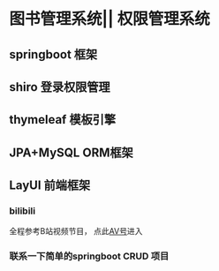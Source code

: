 # 图书管理系统|| 权限管理系统
## springboot 框架
## shiro 登录权限管理
## thymeleaf 模板引擎
## JPA+MySQL ORM框架
## LayUI   前端框架

### bilibili 
全程参考B站视频节目， 点此[AV号](http://www.bilibili.com/av59265965)进入  
### 联系一下简单的springboot CRUD 项目                   
